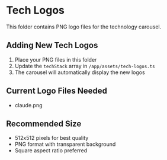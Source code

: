 # Tech Logos

This folder contains PNG logo files for the technology carousel.

## Adding New Tech Logos

1. Place your PNG files in this folder
2. Update the `techStack` array in `/app/assets/tech-logos.ts`
3. The carousel will automatically display the new logos

## Current Logo Files Needed

<!-- - react.png -->
<!-- - nextjs.png -->
<!-- - typescript.png -->
<!-- - nodejs.png -->
<!-- - docker.png -->
<!-- - aws.png -->
<!-- - redux.png -->
<!-- - mongodb.png -->
<!-- - angular.png -->
<!-- - jenkins.png -->
<!-- - python.png -->
- claude.png

## Recommended Size

- 512x512 pixels for best quality
- PNG format with transparent background
- Square aspect ratio preferred